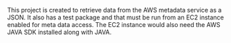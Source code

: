 This project is created to retrieve data from the AWS metadata service as a JSON. It also has a test package and that must be run from an EC2 instance enabled for meta data access.
The EC2 instance would also need the AWS JAVA SDK installed along with JAVA.
